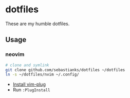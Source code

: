 # dotfiles

These are my humble dotfiles.

## Usage

### neovim

```bash
# clone and symlink
git clone github.com/sebastianks/dotfiles ~/dotfiles
ln -s ~/dotfiles/nvim ~/.config/
```

- [Install vim-plug](https://github.com/junegunn/vim-plug)
- Run `:PlugInstall`

